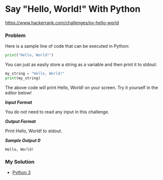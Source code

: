 # Say "Hello, World!" With Python

https://www.hackerrank.com/challenges/py-hello-world

### Problem

Here is a sample line of code that can be executed in Python:

```python
print("Hello, World!")
```

You can just as easily store a string as a variable and then print it to stdout:

```python
my_string = "Hello, World!"
print(my_string)
```

The above code will print Hello, World! on your screen. Try it yourself in the editor below!

***Input Format***

You do not need to read any input in this challenge.

***Output Format***

Print Hello, World! to stdout.

***Sample Output 0***

```
Hello, World!
```

### My Solution

- [Python 3](python3.py)
